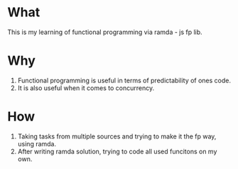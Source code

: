 # What

This is my learning of functional programming via ramda - js fp lib. 

# Why

1. Functional programming is useful in terms of predictability of ones code. 
1. It  is also useful when it comes to concurrency.

# How

1. Taking tasks from multiple sources and trying to make it the fp way, using ramda.
1. After writing ramda solution, trying to code all used funcitons on my own.

